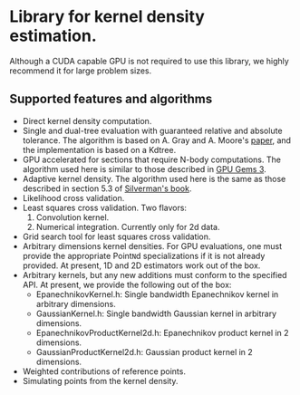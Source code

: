 Library for kernel density estimation. 
===

Although a CUDA capable GPU is not required to use this library, we highly recommend it for large problem sizes. 

Supported features and algorithms
---

+ Direct kernel density computation. 
+ Single and dual-tree evaluation with guaranteed relative and absolute tolerance. The algorithm is based on A. Gray and A. Moore's [paper](http://citeseerx.ist.psu.edu/viewdoc/summary?doi=10.1.1.215.5303), and the implementation is based on a Kdtree. 
+ GPU accelerated for sections that require N-body computations. The algorithm used here is similar to those described in [GPU Gems 3](http://http.developer.nvidia.com/GPUGems3/gpugems3_ch31.html). 
+ Adaptive kernel density. The algorithm used here is the same as those described in section 5.3 of [Silverman's book](http://http.developer.nvidia.com/GPUGems3/gpugems3_ch31.html). 
+ Likelihood cross validation. 
+ Least squares cross validation. Two flavors:
  1. Convolution kernel. 
  2. Numerical integration. Currently only for 2d data. 
+ Grid search tool for least squares cross validation. 
+ Arbitrary dimensions kernel densities. For GPU evaluations, one must provide the appropriate Point`N`d specializations if it is not already provided. At present, 1D and 2D estimators work out of the box.  
+ Arbitrary kernels, but any new additions must conform to the specified API. At present, we provide the following out of the box:
  + EpanechnikovKernel.h: Single bandwidth Epanechnikov kernel in arbitrary dimensions. 
  + GaussianKernel.h: Single bandwidth Gaussian kernel in arbitrary dimensions. 
  + EpanechnikovProductKernel2d.h: Epanechnikov product kernel in 2 dimensions. 
  + GaussianProductKernel2d.h: Gaussian product kernel in 2 dimensions. 
+ Weighted contributions of reference points. 
+ Simulating points from the kernel density. 
